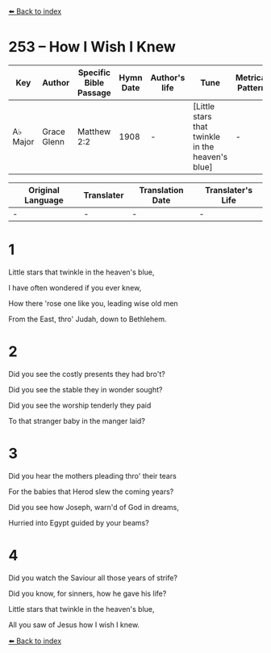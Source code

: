 [⬅️ Back to index](../README.md)

# 253 – How I Wish I Knew

Key | Author   | Specific Bible Passage     |Hymn Date |Author's life |Tune |Metrical Pattern   |Composer/Source
-- | --------- | ---------------------------|----------|--------------|-----|-------------------|-------------  
A♭ Major |Grace Glenn |Matthew 2:2 |1908 |- |[Little stars that twinkle in the heaven's blue] |- |J. H. Fillmore

Original Language | Translater | Translation Date   | Translater's Life  
----------------- | --------- | --------------------|-------------     
\- |- |- |-




# 1

Little stars that twinkle in the heaven's blue,

I have often wondered if you ever knew,

How there 'rose one like you, leading wise old men

From the East, thro' Judah, down to Bethlehem.



# 2

Did you see the costly presents they had bro't?

Did you see the stable they in wonder sought?

Did you see the worship tenderly they paid

To that stranger baby in the manger laid?



# 3

Did you hear the mothers pleading thro' their tears

For the babies that Herod slew the coming years?

Did you see how Joseph, warn'd of God in dreams,

Hurried into Egypt guided by your beams?



# 4

Did you watch the Saviour all those years of strife?

Did you know, for sinners, how he gave his life?

Little stars that twinkle in the heaven's blue,

All you saw of Jesus how I wish I knew.

[⬅️ Back to index](../README.md)
